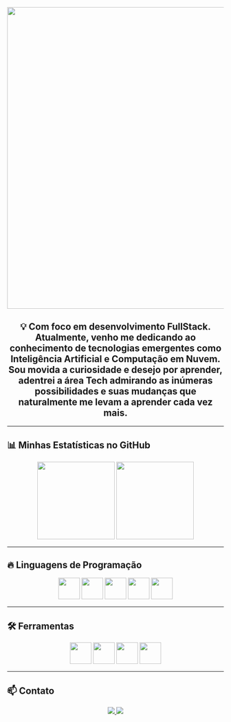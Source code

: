 <div align="center">
  <img src="https://img.freepik.com/vetores-premium/ilustracao-em-vetor-de-banner-de-boas-vindas-de-tema-de-8-bits-de-pixels_671488-26.jpg" width="700"/>
</div>



<h2 align="center">💡 Com foco em desenvolvimento FullStack. Atualmente, venho me dedicando ao conhecimento de tecnologias emergentes como Inteligência Artificial e Computação em Nuvem. 
Sou movida a curiosidade e desejo por aprender, adentrei a área Tech admirando as inúmeras possibilidades e suas mudanças que naturalmente me levam a aprender cada vez mais.
</h2>

---

## 📊 Minhas Estatísticas no GitHub  

<div align="center">
  <img height="180em" src="https://github-readme-stats.vercel.app/api?username=VivianeValentim&show_icons=true&theme=dracula" />
  <img height="180em" src="https://github-readme-stats.vercel.app/api/top-langs/?username=VivianeValentim&layout=compact&theme=dracula" />
</div>

---

## 🔥 Linguagens de Programação  

<div align="center">
  <img src="https://cdn.jsdelivr.net/gh/devicons/devicon/icons/python/python-original.svg" width="50" height="50"/>
  <img src="https://cdn.jsdelivr.net/gh/devicons/devicon/icons/javascript/javascript-original.svg" width="50" height="50"/>
  <img src="https://cdn.jsdelivr.net/gh/devicons/devicon/icons/java/java-original.svg" width="50" height="50"/>
  <img src="https://cdn.jsdelivr.net/gh/devicons/devicon/icons/html5/html5-original.svg" width="50" height="50"/>
  <img src="https://cdn.jsdelivr.net/gh/devicons/devicon/icons/css3/css-original.svg" width="50" height="50"/>
</div>

---

## 🛠️ Ferramentas  

<div align="center">
  <img src="https://cdn.jsdelivr.net/gh/devicons/devicon/icons/git/git-original.svg" width="50" height="50"/>
  <img src="https://cdn.jsdelivr.net/gh/devicons/devicon/icons/github/github-original.svg" width="50" height="50"/>
  <img src="https://cdn.jsdelivr.net/gh/devicons/devicon/icons/vscode/vscode-original.svg" width="50" height="50"/>
  <img src="https://cdn.jsdelivr.net/gh/devicons/devicon/icons/aws/aws-original.svg" width="50" height="50"/>
</div>

---

## 📫 Contato  

<p align="center">
  <a href="https://www.linkedin.com/in/vivianevalentim/" target="_blank">
    <img src="https://img.shields.io/badge/-LinkedIn-blue?style=for-the-badge&logo=linkedin" />
  </a>
  <a href="contatovivainevalentim@gmail.com">
    <img src="https://img.shields.io/badge/-Email-red?style=for-the-badge&logo=gmail&logoColor=white" />
  </a>
</p>
